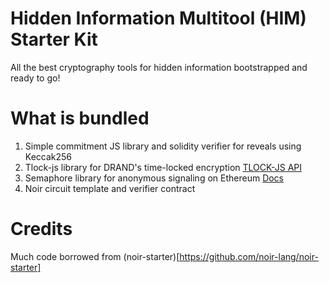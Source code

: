 # Hidden Information Multitool (HIM) Starter Kit
All the best cryptography tools for hidden information bootstrapped and ready to go!

# What is bundled
1. Simple commitment JS library and solidity verifier for reveals using Keccak256
2. Tlock-js library for DRAND's time-locked encryption [TLOCK-JS API](https://github.com/drand/tlock-js)
3. Semaphore library for anonymous signaling on Ethereum [Docs](https://docs.semaphore.pse.dev/)
4. Noir circuit template and verifier contract

# Credits
Much code borrowed from (noir-starter)[https://github.com/noir-lang/noir-starter]
